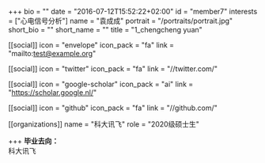 
+++
bio = ""
date = "2016-07-12T15:52:22+02:00"
id = "member7"
interests = ["心电信号分析"]
name = "袁成成"
portrait = "/portraits/portrait.jpg"
short_bio = ""
short_name = ""
title = "1_chengcheng yuan"

[[social]]
    icon = "envelope"
    icon_pack = "fa"
    link = "mailto:test@example.org"

[[social]]
    icon = "twitter"
    icon_pack = "fa"
    link = "//twitter.com/"

[[social]]
    icon = "google-scholar"
    icon_pack = "ai"
    link = "https://scholar.google.nl/"

[[social]]
    icon = "github"
    icon_pack = "fa"
    link = "//github.com/"

[[organizations]]
    name = "科大讯飞"
    role = "2020级硕士生"

+++
**毕业去向：**  
科大讯飞    
